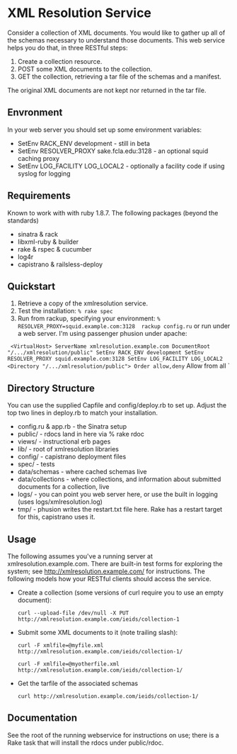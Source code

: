 XML Resolution Service
======================
Consider a collection of XML documents.  You would like to gather up all of the schemas necessary
to understand those documents.  This web service helps you do that, in three RESTful steps:

  1. Create a collection resource.
  2. POST some XML documents to the collection.
  3. GET the collection, retrieving a tar file of the schemas and a manifest.

The original XML documents are not kept nor returned in the tar file.

Envronment
----------

In your web server you should set up some environment variables:

  * SetEnv RACK_ENV development - still in beta
  * SetEnv RESOLVER_PROXY sake.fcla.edu:3128 - an optional squid caching proxy
  * SetEnv LOG_FACILITY LOG_LOCAL2 - optionally a facility code if using syslog for logging

Requirements
------------
Known to work with with ruby 1.8.7. The following packages (beyond the standards)

  * sinatra & rack
  * libxml-ruby & builder
  * rake & rspec & cucumber
  * log4r
  * capistrano & railsless-deploy 

Quickstart
----------

  1. Retrieve a copy of the xmlresolution service.  
  2. Test the installation:  `% rake spec`
  3. Run from rackup, specifying your environment: `% RESOLVER_PROXY=squid.example.com:3128  rackup config.ru` or
run under a web server.  I'm using passenger phusion under apache:
	
`
	<VirtualHost>
	  ServerName xmlresolution.example.com
	  DocumentRoot "/.../xmlresolution/public"
	  SetEnv RACK_ENV development
	  SetEnv RESOLVER_PROXY squid.example.com:3128
	  SetEnv LOG_FACILITY LOG_LOCAL2
	  <Directory "/.../xmlresolution/public">
	    Order allow,deny`
	    Allow from all
	  </Directory>
	</VirtualHost>`
 



Directory Structure
-------------------
You can use the supplied Capfile and config/deploy.rb to set up. Adjust
the top two lines in deploy.rb to match your installation.

 * config.ru & app.rb - the Sinatra setup
 * public/            - rdocs land in here via % rake rdoc
 * views/             - instructional erb pages
 * lib/               - root of xmlresolution libraries
 * config/            - capistrano deployment files
 * spec/              - tests
 * data/schemas       - where cached schemas live
 * data/collections   - where collections, and information about submitted documents for a collection, live
 * logs/              - you can point you web server here, or use the built in logging (uses logs/xmlresolution.log)
 * tmp/               - phusion writes the restart.txt file here.  Rake has a restart target for this, capistrano uses it. 


Usage
-----

The following assumes you've a running server at xmlresolution.example.com.
There are built-in test forms for exploring the system; see http://xmlresolution.example.com/ for
instructions.  The following models how your RESTful clients should access the service.

 * Create a collection (some versions of curl require you to use an empty document):
	 
	 `curl --upload-file /dev/null -X PUT http://xmlresolution.example.com/ieids/collection-1`
	
 * Submit some XML documents to it (note trailing slash):
	
	`curl -F xmlfile=@myfile.xml http://xmlresolution.example.com/ieids/collection-1/`

	`curl -F xmlfile=@myotherfile.xml http://xmlresolution.example.com/ieids/collection-1/`
	
 * Get the tarfile of the associated schemas
	
	`curl http://xmlresolution.example.com/ieids/collection-1/`
	


Documentation
-------------
See the root of the running webservice for instructions on use; there is
a Rake task that will install the rdocs under public/rdoc.


